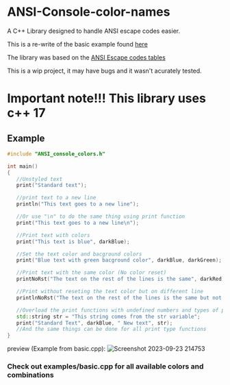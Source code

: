 # ANSI-Console-color-names
A C++ Library designed to handle ANSI escape codes easier.

This is a re-write of the basic example found [here](https://stackoverflow.com/questions/4053837/colorizing-text-in-the-console-with-c)

The library was based on the [ANSI Escape codes tables](https://gist.github.com/fnky/458719343aabd01cfb17a3a4f7296797)

This is a wip project, it may have bugs and it wasn't acurately tested.

# Important note!!! This library uses c++ 17

## Example

```c++
#include "ANSI_console_colors.h"

int main()
{
   //Unstyled text
   print("Standard text");

   //print text to a new line
   println("This text goes to a new line");

   //Or use "\n" to do the same thing using print function
   print("This text goes to a new line\n");

   //Print text with colors
   print("This text is blue", darkBlue);

   //Set the text color and bacground colors
   print("Blue text with green bacground color", darkBlue, darkGreen);

   //Print text with the same color (No color reset)
   printNoRst("The text on the rest of the lines is the same", darkRed);

   //Print without reseting the text color but on different line
   printlnNoRst("The text on the rest of the lines is the same but not on the same line", darkRed);

   //Overload the print functions with undefined numbers and types of parameters
   std::string str = "This string comes from the str variable";
   print("Standard Text", darkBlue, " New text", str);
   //And the same things can be done for all print type functions
}
```

preview (Example from basic.cpp):
![Screenshot 2023-09-23 214753](https://github.com/PianoArts2007/ANSI-Console-color-names/assets/92180085/b300e600-dcf5-43cc-a2e2-aa5fa99ae6e8)

### Check out examples/basic.cpp for all available colors and combinations
